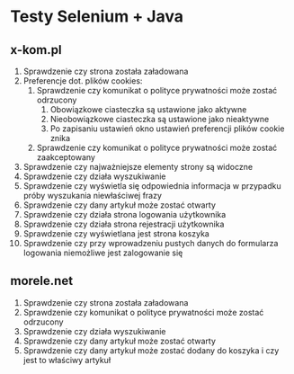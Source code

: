 # Testy Selenium + Java
## x-kom.pl
1. Sprawdzenie czy strona została załadowana
2. Preferencje dot. plików cookies:
   1. Sprawdzenie czy komunikat o polityce prywatności może zostać odrzucony
      1. Obowiązkowe ciasteczka są ustawione jako aktywne
      2. Nieobowiązkowe ciasteczka są ustawione jako nieaktywne
      3. Po zapisaniu ustawień okno ustawień preferencji plików cookie znika
   2. Sprawdzenie czy komunikat o polityce prywatności może zostać zaakceptowany
3. Sprawdzenie czy najważniejsze elementy strony są widoczne
4. Sprawdzenie czy działa wyszukiwanie
5. Sprawdzenie czy wyświetla się odpowiednia informacja w przypadku próby wyszukania niewłaściwej frazy
6. Sprawdzenie czy dany artykuł może zostać otwarty
7. Sprawdzenie czy działa strona logowania użytkownika
8. Sprawdzenie czy działa strona rejestracji użytkownika
9. Sprawdzenie czy wyświetlana jest strona koszyka
10. Sprawdzenie czy przy wprowadzeniu pustych danych do formularza logowania niemożliwe jest zalogowanie się
## morele.net
1. Sprawdzenie czy strona została załadowana
2. Sprawdzenie czy komunikat o polityce prywatności może zostać odrzucony
3. Sprawdzenie czy działa wyszukiwanie
4. Sprawdzenie czy dany artykuł może zostać otwarty
5. Sprawdzenie czy dany artykuł może zostać dodany do koszyka i czy jest to właściwy artykuł